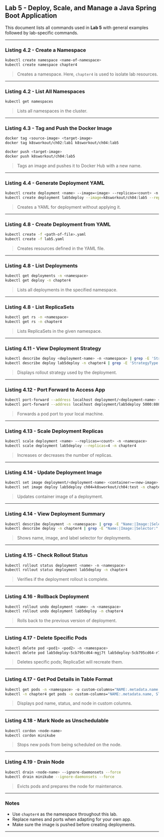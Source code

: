 ## Lab 5 - Deploy, Scale, and Manage a Java Spring Boot Application

This document lists all commands used in **Lab 5** with general examples followed by lab-specific commands.

---

### Listing 4.2 - Create a Namespace

```bash
kubectl create namespace <name-of-namespace>
kubectl create namespace chapter4
```

> Creates a namespace. Here, `chapter4` is used to isolate lab resources.

---

### Listing 4.2 - List All Namespaces

```bash
kubectl get namespaces
```

> Lists all namespaces in the cluster.

---

### Listing 4.3 - Tag and Push the Docker Image

```bash
docker tag <source-image> <target-image>
docker tag k8sworkout/ch02:lab1 k8sworkout/ch04:lab5

docker push <target-image>
docker push k8sworkout/ch04:lab5
```

> Tags an image and pushes it to Docker Hub with a new name.

---

### Listing 4.4 - Generate Deployment YAML

```bash
kubectl create deployment <name> --image=<image> --replicas=<count> -n <namespace> --dry-run=client -o yaml > <file>.yaml
kubectl create deployment lab5deploy --image=k8sworkout/ch04:lab5 --replicas=2 -n chapter4 --dry-run=client -o yaml > lab5.yaml
```

> Creates a YAML for deployment without applying it.

---

### Listing 4.8 - Create Deployment from YAML

```bash
kubectl create -f <path-of-file>.yaml
kubectl create -f lab5.yaml
```

> Creates resources defined in the YAML file.

---

### Listing 4.8 - List Deployments

```bash
kubectl get deployments -n <namespace>
kubectl get deploy -n chapter4
```

> Lists all deployments in the specified namespace.

---

### Listing 4.8 - List ReplicaSets

```bash
kubectl get rs -n <namespace>
kubectl get rs -n chapter4
```

> Lists ReplicaSets in the given namespace.

---

### Listing 4.11 - View Deployment Strategy

```bash
kubectl describe deploy <deployment-name> -n <namespace> | grep -E 'StrategyType|RollingUpdateStrategy'
kubectl describe deploy lab5deploy -n chapter4 | grep -E 'StrategyType|RollingUpdateStrategy'
```

> Displays rollout strategy used by the deployment.

---

### Listing 4.12 - Port Forward to Access App

```bash
kubectl port-forward --address localhost deployment/<deployment-name> <local-port>:<container-port> -n <namespace>
kubectl port-forward --address localhost deployment/lab5deploy 5000:8081 -n chapter4
```

> Forwards a pod port to your local machine.

---

### Listing 4.13 - Scale Deployment Replicas

```bash
kubectl scale deployment <name> --replicas=<count> -n <namespace>
kubectl scale deployment lab5deploy --replicas=4 -n chapter4
```

> Increases or decreases the number of replicas.

---

### Listing 4.14 - Update Deployment Image

```bash
kubectl set image deployment/<deployment-name> <container>=<new-image> -n <namespace>
kubectl set image deploy lab5deploy ch04=k8sworkout/ch04:test -n chapter4
```

> Updates container image of a deployment.

---

### Listing 4.14 - View Deployment Summary

```bash
kubectl describe deployment -n <namespace> | grep -E "Name:|Image:|Selector:"
kubectl describe deploy -n chapter4 | grep -E "Name:|Image:|Selector:"
```

> Shows name, image, and label selector for deployments.

---

### Listing 4.15 - Check Rollout Status

```bash
kubectl rollout status deployment <name> -n <namespace>
kubectl rollout status deployment lab5deploy -n chapter4
```

> Verifies if the deployment rollout is complete.

---

### Listing 4.16 - Rollback Deployment

```bash
kubectl rollout undo deployment <name> -n <namespace>
kubectl rollout undo deployment lab5deploy -n chapter4
```

> Rolls back to the previous version of deployment.

---

### Listing 4.17 - Delete Specific Pods

```bash
kubectl delete pod <pod1> <pod2> -n <namespace>
kubectl delete pod lab5deploy-5cb795cd64-mgj7t lab5deploy-5cb795cd64-r7bjj -n chapter4
```

> Deletes specific pods; ReplicaSet will recreate them.

---

### Listing 4.17 - Get Pod Details in Table Format

```bash
kubectl get pods -n <namespace> -o custom-columns="NAME:.metadata.name, STATUS:.status.phase, NODE:.spec.nodeName"
kubectl -n chapter4 get pods -o custom-columns="NAME:.metadata.name, STATUS:.status.phase, NODE:.spec.nodeName"
```

> Displays pod name, status, and node in custom columns.

---

### Listing 4.18 - Mark Node as Unschedulable

```bash
kubectl cordon <node-name>
kubectl cordon minikube
```

> Stops new pods from being scheduled on the node.

---

### Listing 4.19 - Drain Node

```bash
kubectl drain <node-name> --ignore-daemonsets --force
kubectl drain minikube --ignore-daemonsets --force
```

> Evicts pods and prepares the node for maintenance.

---

### Notes

* Use `chapter4` as the namespace throughout this lab.
* Replace names and ports when adapting for your own app.
* Make sure the image is pushed before creating deployments.

---
